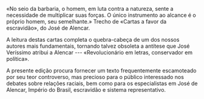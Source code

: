 «No seio da barbaria, o homem, em luta contra a natureza, sente a necessidade de multiplicar suas forças. O único instrumento ao alcance é o próprio homem, seu semelhante.» Trecho de «Cartas a favor da escravidão», do José de Alencar.

A leitura destas cartas completa o quebra-cabeça de um dos nossos autores mais fundamentais, tornando talvez obsoleta a antítese que José Veríssimo atribui a Alencar --- «Revolucionário em letras, conservador em política».

 A presente edição procura fornecer um texto frequentemente escamoteado por seu teor controverso, mas precioso para o público interessado nos debates sobre relações raciais, bem como para os especialistas em José de Alencar, Império do Brasil, escravidão e sistema representativo.
